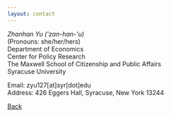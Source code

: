 ```yaml
---
layout: contact
---
```


<!-- Text can be **bold**, _italic_, or ~~strikethrough~~. -->

<!-- # Header 1 -->

<!-- ## Header 2

> This is a blockquote following a header.
>
> When something is important enough, you do it even if the odds are not in your favor. -->

*Zhanhan Yu ('zan-han-'u)*  
(Pronouns: she/her/hers)  
Department of Economics  
Center for Policy Research  
The Maxwell School of Citizenship and Public Affairs  
Syracuse University

Email: zyu127[at]syr[dot]edu  
Address: 426 Eggers Hall, Syracuse, New York 13244  



[Back](./)